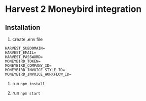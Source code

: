 # Harvest 2 Moneybird integration

## Installation

1. create .env file
  ```
  HARVEST_SUBDOMAIN=
  HARVEST_EMAIL=
  HARVEST_PASSWORD=
  MONEYBIRD_TOKEN=
  MONEYBIRD_COMPANY_ID=
  MONEYBIRD_INVOICE_STYLE_ID=
  MONEYBIRD_INVOICE_WORKFLOW_ID=
  ```

1. run `npm install`

1. run `npm start`